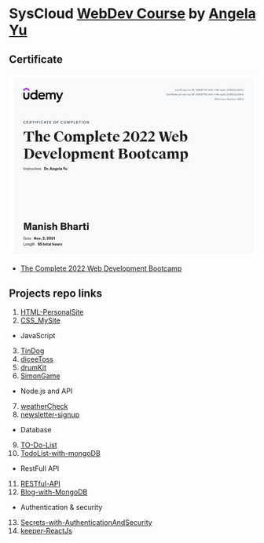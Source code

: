 # SysCloud [WebDev Course](https://www.udemy.com/course/the-complete-web-development-bootcamp/) by [Angela Yu](https://twitter.com/yu_angela)



## Certificate
![Manish Bharti](ManishBharti.png)

- [The Complete 2022 Web Development Bootcamp
](http://ude.my/UC-8928f703-fef3-419d-aa3b-416699a0241a)



## Projects repo links

1. [HTML-PersonalSite](https://github.com/mbharti321/HTML-PersonalSite)
2. [CSS_MySite](https://github.com/mbharti321/CSS_MySite)
   
- JavaScript
3. [TinDog](https://github.com/mbharti321/TinDog)
4. [diceeToss](https://github.com/mbharti321/diceeToss)
5. [drumKit](https://github.com/mbharti321/drumKit)
6. [SimonGame](https://github.com/mbharti321/SimonGame)


- Node.js and API 
7. [weatherCheck](https://github.com/mbharti321/weatherCheck)
8. [newsletter-signup](https://github.com/mbharti321/newsletter-signup)


- Database
9.  [TO-Do-List ](https://github.com/mbharti321/TO-Do-List)
10. [TodoList-with-mongoDB](https://github.com/mbharti321/TodoList-with-mongoDB)
    
- RestFull API
11. [RESTful-API](https://github.com/mbharti321/RESTful-API)
12. [Blog-with-MongoDB](https://github.com/mbharti321/Blog-with-MongoDB)
    
- Authentication & security
13. [Secrets-with-AuthenticationAndSecurity](https://github.com/mbharti321/Secrets-with-AuthenticationAndSecurity)
14. [keeper-ReactJs](https://github.com/mbharti321/keeper-ReactJs)

